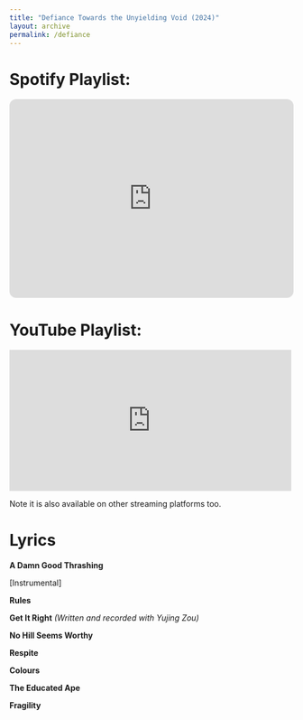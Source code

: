```yaml
---
title: "Defiance Towards the Unyielding Void (2024)"
layout: archive
permalink: /defiance
---
```


# Spotify Playlist:

<iframe style="border-radius:12px" src="https://open.spotify.com/embed/album/1TY0yOTbvGPpeWgA5JQrsT?utm_source=generator" width="100%" height="352" frameBorder="0" allowfullscreen="" allow="autoplay; clipboard-write; encrypted-media; fullscreen; picture-in-picture" loading="lazy"></iframe>

# YouTube Playlist:

<iframe width="500" height="250" src="https://www.youtube.com/embed/videoseries?si=Ei8dFsRh75mLj54Q&amp;list=OLAK5uy_leyifVup19uGB6MluQiwoA-_lsWBZK68Q" title="YouTube video player" frameborder="0" allow="accelerometer; autoplay; clipboard-write; encrypted-media; gyroscope; picture-in-picture; web-share" referrerpolicy="strict-origin-when-cross-origin"></iframe>

Note it is also available on other streaming platforms too.

# Lyrics

**A Damn Good Thrashing**

[Instrumental]

**Rules**

**Get It Right** *(Written and recorded with Yujing Zou)*

**No Hill Seems Worthy**

**Respite**

**Colours**

**The Educated Ape**

**Fragility**


